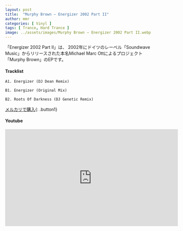 ```yaml
---
layout: post
title:  "Murphy Brown – Energizer 2002 Part II"
author: mmr
categories: [ Vinyl ]
tags: [ Trance, Hard Trance ]
image: ../assets/images/Murphy Brown – Energizer 2002 Part II.webp
---
```


「Energizer 2002 Part II」は、
2002年にドイツのレーベル「Soundwave Music」からリリースされた本名Michael Marc Ottによるプロジェクト「Murphy Brown」のEPです。


#### Tracklist
```md
A1. Energizer (DJ Dean Remix)

B1. Energizer (Original Mix)

B2. Roots Of Darkness (DJ Genetic Remix)
```


[メルカリで購入](https://jp.mercari.com/item/m50269894183?afid=6142608987){: .button1}

#### Youtube
<iframe width="560" height="315" src="https://www.youtube.com/embed/lq6SRGF0VOw?si=rIy-Mhh5RL3bqgHK" title="YouTube video player" frameborder="0" allow="accelerometer; autoplay; clipboard-write; encrypted-media; gyroscope; picture-in-picture; web-share" referrerpolicy="strict-origin-when-cross-origin" allowfullscreen></iframe>